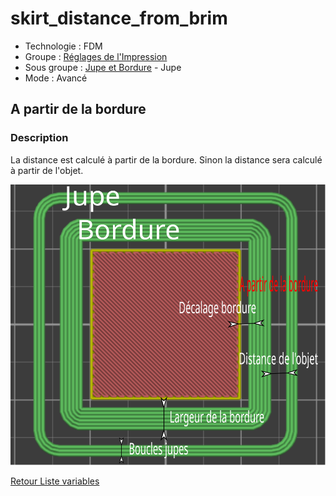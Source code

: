 # skirt_distance_from_brim

* Technologie : FDM
* Groupe : [Réglages de l'Impression](../print_settings/print_settings.md)
* Sous groupe : [Jupe et Bordure](../print_settings/print_settings.md#jupe-et-bordure) - Jupe
* Mode : Avancé

## A partir de la bordure

### Description

La distance est calculé à partir de la bordure. Sinon la distance sera calculé à partir de l'objet.

![A partir de la bordure](./images/skirt_distance_from_brim/001.svg)

[Retour Liste variables](variable_list.md)